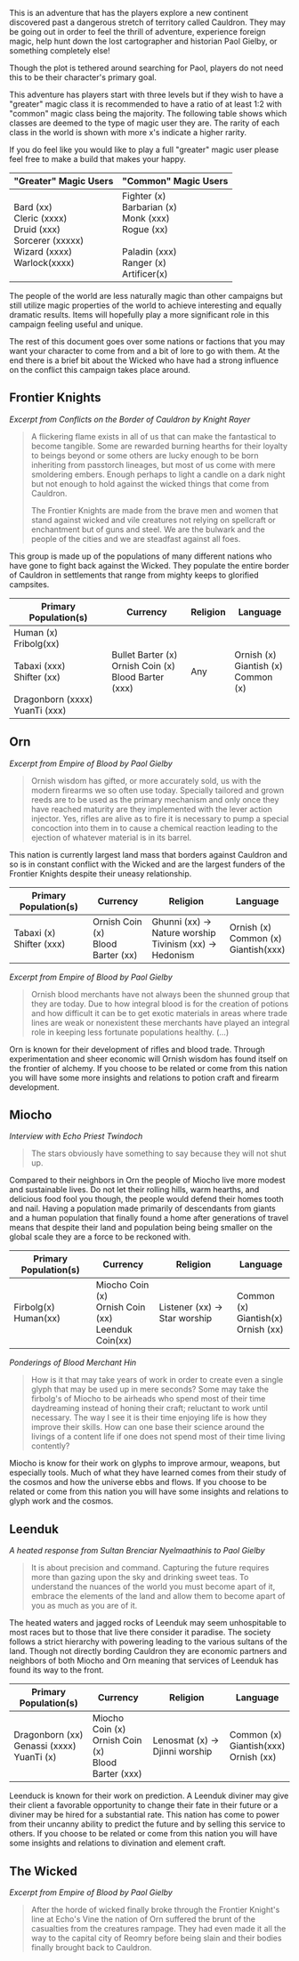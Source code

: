 This is an adventure that has the players explore a new continent discovered past a dangerous stretch of territory called Cauldron. They may be going out in order to feel the thrill of adventure, experience foreign magic, help hunt down the lost cartographer and historian Paol Gielby, or something completely else! 

Though the plot is tethered around searching for Paol, players do not need this to be their character's primary goal.

This adventure has players start with three levels but if they wish to have a "greater" magic class it is recommended to have a ratio of at least 1:2 with "common" magic class being the majority. The following table shows which classes are deemed to the type of magic user they are. The rarity of each class in the world is shown with more x's indicate a higher rarity. 

If you do feel like you would like to play a full "greater" magic user please feel free to make a build that makes your happy. 

| "Greater" Magic Users                                                                           | "Common" Magic Users                                                                                        |
| ----------------------------------------------------------------------------------------------- | ----------------------------------------------------------------------------------------------------------- |
| Bard (xx)<br>Cleric (xxxx)<br>Druid (xxx)<br>Sorcerer (xxxxx)<br>Wizard (xxxx)<br>Warlock(xxxx) | Fighter (x)<br>Barbarian (x)<br>Monk (xxx)<br>Rogue (xx)<br><br>Paladin (xxx)<br>Ranger (x)<br>Artificer(x) |

The people of the world are less naturally magic than other campaigns but still utilize magic properties of the world to achieve interesting and equally dramatic results. Items will hopefully play a more significant role in this campaign feeling useful and unique.  

The rest of this document goes over some nations or factions that you may want your character to come from and a bit of lore to go with them. At the end there is a brief bit about the Wicked who have had a strong influence on the conflict this campaign takes place around. 

## Frontier Knights

*Excerpt from Conflicts on the Border of Cauldron by Knight Rayer*
> A flickering flame exists in all of us that can make the fantastical to become tangible. Some are rewarded burning hearths for their loyalty to beings beyond or some others are lucky enough to be born inheriting from passtorch lineages, but most of us come with mere smoldering embers. Enough perhaps to light a candle on a dark night but not enough to hold against the wicked things that come from Cauldron. 
> 
> The Frontier Knights are made from the brave men and women that stand against wicked and vile creatures not relying on spellcraft or enchantment but of guns and steel. We are the bulwark and the people of the cities and we are steadfast against all foes.

This group is made up of the populations of many different nations who have gone to fight back against the Wicked. They populate the entire border of Cauldron in settlements that range from mighty keeps to glorified campsites. 

| Primary Population(s)                                                                                 | Currency                                                   | Religion | Language                                     |
| ----------------------------------------------------------------------------------------------------- | ---------------------------------------------------------- | -------- | -------------------------------------------- |
| Human (x)<br>Fribolg(xx)<br><br>Tabaxi (xxx)<br>Shifter (xx)<br><br>Dragonborn (xxxx)<br>YuanTi (xxx) | Bullet Barter (x)<br>Ornish Coin (x)<br>Blood Barter (xxx) | Any      | Ornish (x)<br>Giantish (x)<br>Common (x)<br> |
## Orn

*Excerpt from Empire of Blood by Paol Gielby*
> Ornish wisdom has gifted, or more accurately sold, us with the modern firearms we so often use today. Specially tailored and grown reeds are to be used as the primary mechanism and only once they have reached maturity are they implemented with the lever action injector. Yes, rifles are alive as to fire it is necessary to pump a special concoction into them in to cause a chemical reaction leading to the ejection of whatever material is in its barrel. 

This nation is currently largest land mass that borders against Cauldron and so is in constant conflict with the Wicked and are the largest funders of the Frontier Knights despite their uneasy relationship. 

| Primary Population(s)       | Currency                             | Religion                                                       | Language                                  |
| --------------------------- | ------------------------------------ | -------------------------------------------------------------- | ----------------------------------------- |
| Tabaxi (x)<br>Shifter (xxx) | Ornish Coin (x)<br>Blood Barter (xx) | Ghunni (xx) -> Nature worship<br>Tivinism (xx) -> Hedonism<br> | Ornish (x)<br>Common (x)<br>Giantish(xxx) |

*Excerpt from Empire of Blood by Paol Gielby*
> Ornish blood merchants have not always been the shunned group that they are today. Due to how integral blood is for the creation of potions and how difficult it can be to get exotic materials in areas where trade lines are weak or nonexistent these merchants have played an integral role in keeping less fortunate populations healthy. (...)

Orn is known for their development of rifles and blood trade. Through experimentation and sheer economic will Ornish wisdom has found itself on the frontier of alchemy. If you choose to be related or come from this nation you will have some more insights and relations to potion craft and firearm development. 
## Miocho  

*Interview with Echo Priest Twindoch*
> The stars obviously have something to say because they will not shut up. 

Compared to their neighbors in Orn the people of Miocho live more modest and sustainable lives. Do not let their rolling hills, warm hearths, and delicious food fool you though, the people would defend their homes tooth and nail. Having a population made primarily of descendants from giants and a human population that finally found a home after generations of travel means that despite their land and population being being smaller on the global scale they are a force to be reckoned with. 

| Primary Population(s)   | Currency                                                | Religion                          | Language                                     |
| ----------------------- | ------------------------------------------------------- | --------------------------------- | -------------------------------------------- |
| Firbolg(x)<br>Human(xx) | Miocho Coin (x)<br>Ornish Coin (xx)<br>Leenduk Coin(xx) | Listener (xx) -> Star worship<br> | Common (x)<br>Giantish(x)<br>Ornish (xx)<br> |
*Ponderings of Blood Merchant Hin*
> How is it that may take years of work in order to create even a single glyph that may be used up in mere seconds? Some may take the firbolg's of Miocho to be airheads who spend most of their time daydreaming instead of honing their craft; reluctant to work until necessary. The way I see it is their time enjoying life is how they improve their skills. How can one base their science around the livings of a content life if one does not spend most of their time living contently? 

Miocho is know for their work on glyphs to improve armour, weapons, but especially tools. Much of what they have learned comes from their study of the cosmos and how the universe ebbs and flows. If you choose to be related or come from this nation you will have some insights and relations to glyph work and the cosmos.

## Leenduk

*A heated response from Sultan Brenciar Nyelmaathinis to Paol Gielby*
> It is about precision and command. Capturing the future requires more than gazing upon the sky and drinking sweet teas. To understand the nuances of the world you must become apart of it, embrace the elements of the land and allow them to become apart of you as much as you are of it. 

The heated waters and jagged rocks of Leenduk may seem unhospitable to most races but to those that live there consider it paradise. The society follows a strict hierarchy with powering leading to the various sultans of the land. Though not directly bording Cauldron they are economic partners and neighbors of both Miocho and Orn meaning that services of Leenduk has found its way to the front. 

| Primary Population(s)                           | Currency                                                 | Religion                           | Language                                       |
| ----------------------------------------------- | -------------------------------------------------------- | ---------------------------------- | ---------------------------------------------- |
| Dragonborn (xx)<br>Genassi (xxxx)<br>YuanTi (x) | Miocho Coin (x)<br>Ornish Coin (x)<br>Blood Barter (xxx) | Lenosmat (x) -> Djinni worship<br> | Common (x)<br>Giantish(xxx)<br>Ornish (xx)<br> |
Leenduck is known for their work on prediction. A Leenduk diviner may give their client a favorable opportunity to change their fate in their future or a diviner may be hired for a substantial rate. This nation has come to power from their uncanny ability to predict the future and by selling this service to others. If you choose to be related or come from this nation you will have some insights and relations to divination and element craft. 
## The Wicked 

*Excerpt from Empire of Blood by Paol Gielby*
> After the horde of wicked finally broke through the Frontier Knight's line at Echo's Vine the nation of Orn suffered the brunt of the casualties from the creatures rampage. They had even made it all the way to the capital city of Reomry before being slain and their bodies finally brought back to Cauldron. 
